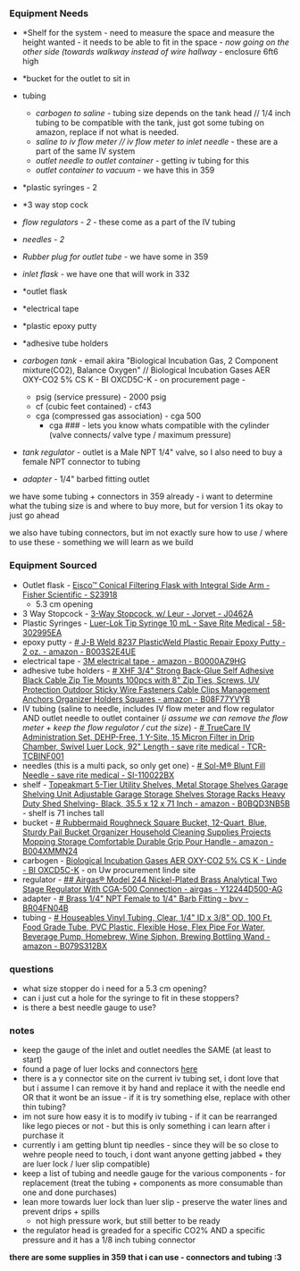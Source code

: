 ### Equipment Needs 
- *Shelf for the system - need to measure the space and measure the height wanted - it needs to be able to fit in the space - *now going on the other side (towards walkway instead of wire hallway* - enclosure 6ft6 high
- *bucket for the outlet to sit in

- tubing
	- *carbogen to saline* - tubing size depends on the tank head // 1/4 inch tubing to be compatible with the tank, just got some tubing on amazon, replace if not what is needed.
	- *saline to iv flow meter // iv flow meter to inlet needle* - these are a part of the same IV system
	- *outlet needle to outlet container* - getting iv tubing for this
	- *outlet container to vacuum* - we have this in 359

- *plastic syringes - 2
- *3 way stop cock
- *flow regulators - 2* - these come as a part of the IV tubing
- *needles - 2*
- *Rubber plug for outlet tube* - we have some in 359
- *inlet flask* - we have one that will work in 332 
- *outlet flask

- *electrical tape
- *plastic epoxy putty
- *adhesive tube holders

- *carbogen tank* - email akira "Biological Incubation Gas, 2 Component mixture(CO2), Balance Oxygen" // Biological Incubation Gases AER OXY-CO2 5% CS K - BI OXCD5C-K - on procurement page - 
	- psig (service pressure) - 2000 psig
	- cf (cubic feet contained) - cf43
	- cga (compressed gas association) - cga 500
		- cga ### - lets you know whats compatible with the cylinder (valve connects/ valve type / maximum pressure)
- *tank regulator* - outlet is a Male NPT 1/4" valve, so I also need to buy a female NPT connector to tubing 
- *adapter* - 1/4" barbed fitting outlet

we have some tubing + connectors in 359 already - i want to determine what the tubing size is and where to buy more, but for version 1 its okay to just go ahead 

we also have tubing connectors, but im not exactly sure how to use / where to use these - something we will learn as we build
### Equipment Sourced
- Outlet flask - [Eisco™ Conical Filtering Flask with Integral Side Arm - Fisher Scientific - S23918](https://www.fishersci.com/shop/products/conical-filtering-flask-integral-side-arm-1/S23918?gclid=Cj0KCQjw-uK0BhC0ARIsANQtgGPMOppCBTzH1vcdZ2_e49ONy35hMQIQpGbE6b1GRP5eXu_DRrW6q0UaApguEALw_wcB&ef_id=Cj0KCQjw-uK0BhC0ARIsANQtgGPMOppCBTzH1vcdZ2_e49ONy35hMQIQpGbE6b1GRP5eXu_DRrW6q0UaApguEALw_wcB:G:s&ppc_id=PLA_goog_2086145674_81843404874_S23918__386247001342_11232781110666607038&ev_chn=shop&s_kwcid=AL!4428!3!386247001342!!!g!826064335816!&gad_source=1)
	- 5.3 cm opening
- 3 Way Stopcock - [3-Way Stopcock, w/ Leur - Jorvet - J0462A](https://jorvet.com/product/3-way-stopcock-w-leur/?gad_source=1&gclid=Cj0KCQjw-uK0BhC0ARIsANQtgGNOEvZzhC_Uu_ayt1Qudzl1uPFQjnyT0djFV2kG06bBkQ3RwOqk3pgaAhfdEALw_wcB)
- Plastic Syringes - [Luer-Lok Tip Syringe 10 mL - Save Rite Medical - 58-302995EA](https://www.saveritemedical.com/products/luer-lok-tip-syringe-10-ml-1)
- epoxy putty - [# J-B Weld 8237 PlasticWeld Plastic Repair Epoxy Putty - 2 oz. - amazon - B003S2E4UE](https://www.amazon.com/J-B-Weld-8237-PlasticWeld-Plastic/dp/B003S2E4UE/ref=sr_1_3?crid=PHMXJQI6JHAI&dib=eyJ2IjoiMSJ9.4iNLlbS9j2kTs7ZwLABF4p6kCPfQAoE9BC0T4XMwbQ3-UmFQhRaStXCQ1zJUHxJ-Tp5NehwYQERmT7GTwLCAuoeBicBdXt3wZMOMht5-vRborD7R_h9SqdlEuovAKBWhk3Q2GFV5bB2LiL0lBN2x-XXmQiTpY3vdelHaqLyH0kbqJG5AtujhiTK4OxU2VVVcYygnZNiXqcaHG-ed_HYRE8_tsdYerMeJmYsk_lASrmE.5RfI6DTN4bm3ZkIoSJCrRBs021AUdHCbpB23mFhxDaE&dib_tag=se&keywords=plastic%2Bepoxy%2Bputty&qid=1721421911&sprefix=plaastic%2Bepoxy%2Bputt%2Caps%2C231&sr=8-3&th=1)
- electrical tape - [3M electrical tape - amazon - B0000AZ9HG](https://www.amazon.com/Scotch-Super-33-Electrical-carton/dp/B0000AZ9HG/ref=sr_1_2_sspa?crid=4088LSS3E82H&dib=eyJ2IjoiMSJ9.-EOdhSXGTI5NrqWZ5r-sccdAWEfay5FlKnOINYljfowLjv5qF1b6YJLVaEXsG5-j_FxxPa2EW0d8ElpRsxbChuspi4rHjVVlYOt6lO-q6zmowkgiGf2N8tMvvcAku_F36E60xwwry7D7ynYwOFqpkv6M8joYExl8vfwEDp2mq9gbhK5gA-WjGO9Er-M7f4wHdN7vfG3cUvOeTEENomBWAaaN17H2n5NzMUTwhytDS_M.i-MIDov4L1Yak2m7lL0_Tw-Omyu82ecYdwBuV3xvVbw&dib_tag=se&keywords=electrical%2Btape&qid=1721421550&sprefix=electrical%2Btape%2Caps%2C224&sr=8-2-spons&sp_csd=d2lkZ2V0TmFtZT1zcF9hdGY&th=1)
- adhesive tube holders - [# XHF 3/4" Strong Back-Glue Self Adhesive Black Cable Zip Tie Mounts 100pcs with 8" Zip Ties, Screws, UV Protection Outdoor Sticky Wire Fasteners Cable Clips Management Anchors Organizer Holders Squares - amazon - B08F77YVYB](https://www.amazon.com/XHF-Back-Glue-Protection-Fasteners-Management/dp/B08F77YVYB/ref=sr_1_4?crid=37ONE3IR1UTWB&dib=eyJ2IjoiMSJ9.X3hZbtrTUavDh3ylG2mS2Ba9gfascIwwXkb2jSVCxvvnx3Z-cWlUpATG-C3B4U913XdqfubtODQlYwiHNyLv5FMevI5hkkIKb7Xr6OB9mXZuYhGBtBVwKvisveEVgHkfbJcqdebzB9JaOTZrltdgXKZsK-8kEqzgyifBgcSXsPJbQBCsnDQBiZ-se02TVSKr6IUNVOaPkrbQo7DT9U8yV9m0xKc_nuzKQA8Cs2k648U.ADrqZQkBcoVrtZTtUNrzokZ2h_DSArhMS2Asu53ppK4&dib_tag=se&keywords=adhesive%2Bcable%2Bholders&qid=1721422101&sprefix=adhesive%2Bcable%2Bholder%2Caps%2C207&sr=8-4&th=1)
- IV tubing (saline to needle, includes IV flow meter and flow regulator AND outlet needle to outlet container (*i assume we can remove the flow meter + keep the flow regulator / cut the size*) - [# TrueCare IV Administration Set, DEHP-Free, 1 Y-Site, 15 Micron Filter in Drip Chamber, Swivel Luer Lock, 92" Length - save rite medical - TCR-TCBINF001](https://www.saveritemedical.com/products/i-v-administration-set-dehp-free-1-y-site-15-filter-in-drip-chamber-swivel-luer-lock-92?currency=USD&variant=32502495756&utm_source=google&utm_medium=cpc&utm_campaign=Google%20Shopping&stkn=0359ba7579fb&utm_source=google&utm_medium=cpc&gad_source=1&gclid=CjwKCAjwnei0BhB-EiwAA2xuBjwG32UNR0oRT1nzFMna5rHwkoRvG8PGgd0hB1gL4-sMmYOLAoaCWRoCRaEQAvD_BwE)
- needles (this is a multi pack, so only get one) - [# Sol-M® Blunt Fill Needle - save rite medical - SI-110022BX](https://www.saveritemedical.com/products/sol-m-blunt-fill-needle?variant=40224355221590)
- shelf - [Topeakmart 5-Tier Utility Shelves, Metal Storage Shelves Garage Shelving Unit Adjustable Garage Storage Shelves Storage Racks Heavy Duty Shed Shelving- Black, 35.5 x 12 x 71 Inch - amazon - B0BQD3NB5B](https://www.amazon.com/Topeakmart-Shelving-Adjustable-Storage-Shelves/dp/B0BQD3NB5B/ref=sr_1_2_sspa?dib=eyJ2IjoiMSJ9.unBRvyyz3B-QcdhNwbC980y2T3Jpsw-wJ_sJ73QtCSDWT_B7fXsrzMCTx8zUcB8QDCivaGE0hbPRjgsJRDTRJGTYxndOX3vEGhkFIx-KH1NUtZ5ee10yC7htNRAPuTJailMjZs7IdS4RcOIGVlPABBz9WpzV0QtPT-dxNpSdbcYO1ew4hx-rHgBT4vN-uiChpQ6kElkzsUO6b2N1HAxlJ7DHGME6WDQWkByFAaN6PurvISkcJ9yGJp47A-e9m2GKyOz6CihImKYb7_fn5MEyS9VY9Tyh4BUFENouO0jvrRE.4EEJpHJ9A_9OOTz29d_bJvvrT6yPIORZTv8S2MqGnyU&dib_tag=se&keywords=narrow%2Bshelf&qid=1721777973&sr=8-2-spons&sp_csd=d2lkZ2V0TmFtZT1zcF9hdGY&th=1) - shelf is 71 inches tall
- bucket - [# Rubbermaid Roughneck Square Bucket, 12-Quart, Blue, Sturdy Pail Bucket Organizer Household Cleaning Supplies Projects Mopping Storage Comfortable Durable Grip Pour Handle - amazon - B004XMMN24](https://www.amazon.com/Rubbermaid-FG296400ROYBL-Roughneck-Square-12-Quart/dp/B004XMMN24/ref=sr_1_3?crid=245K97BGS4Z8S&dib=eyJ2IjoiMSJ9.LPzhqm8E9XpDyH5VdpBn5DP-IcQXacZJu-k6VwT0ECTRsbLLTc2cVlk4YN5MbNnJ5IvbEWo_wQfoZjVirmOBdGrySBWbrRAoTHinGf01ae-rQPtoZ7-hDpgv7j3SINp88OQN8qqiTeTjZGH5wdM_HzKM6bbK4tW-x9lN-f1G86S5du3zRNYmTPVBJDceKcyS3SKCv71gIb7S-Vp6t8UQ3NYOVbEEyR9AKSdyITgWkauh5ObTzc3kWXfPCmGzIcJ28-wv03Vw4Pa4m4LyrpwMWPXL0xFhyZB2MEguklQVgxQ.4eEtxucplfWyCB80LQgdTb1ItTDppLyTpGjve_Lh8nk&dib_tag=se&keywords=square+bottom+bucket&qid=1721778326&sprefix=square+bottom+bucket%2Caps%2C205&sr=8-3)
- carbogen - [Biological Incubation Gases AER OXY-CO2 5% CS K - Linde - BI OXCD5C-K](https://punchout.lindedirect.com/store/product-detail/biological-incubation-gases-aer-oxy-co2-5-cs-k/bi-oxcd5c-k?search=true) - on Uw procurement linde site
- regulator - [## Airgas® Model 244 Nickel-Plated Brass Analytical Two Stage Regulator With CGA-500 Connection - airgas - Y12244D500-AG](https://www.airgas.com/product/Gas-Equipment/Regulators/Specialty-Gas-Regulators/p/Y12244D500-AG)
- adapter - [# Brass 1/4" NPT Female to 1/4" Barb Fitting - bvv - BR04FN04B](https://shopbvv.com/products/1-4-npt-female-to-1-4-barb-fitting-fits-our-hose?variant=14482573361267&utm_medium=cpc&utm_source=google&utm_campaign=Google%20Shopping&gad_source=1&gclid=CjwKCAjwko21BhAPEiwAwfaQCGSyDedpWY4MBTGBAu04WwywDKawzWnqUPCMWfk3DgbTjB7ruogEMhoCNC0QAvD_BwE)
- tubing - [# Houseables Vinyl Tubing, Clear, 1/4" ID x 3/8" OD, 100 Ft, Food Grade Tube, PVC Plastic, Flexible Hose, Flex Pipe For Water, Beverage Pump, Homebrew, Wine Siphon, Brewing Bottling Wand - amazon - B079S312BX](https://www.amazon.com/Houseables-Flexible-Beverage-Homebrew-Bottling/dp/B079S312BX/ref=sr_1_10?crid=2NWU4FTFWY1CA&dib=eyJ2IjoiMSJ9.mrpLOXAjFHXGGbOVRbjN8OoxT2p8ATsh0qYWWWgeR5AjrCUngRVHsfzhDsqdkGHF-GcGvxL_Qx59Zb5palZ4D58JwLmnoJvG0dmzPymxbrCffipTkr5q6EOGCJC8TKvmyrS9Rt2y36_DRpcsLFItqVTqjnUyZsBp9cJFkr8YebcsDpuKu9EOrHPqJ9PSlj1eV-i_CyQlZdukWVBW7g-rod7eMSzqzC2F3CsjfZIAz0w.WC__WjciChjj9hKrahs_70kwoc_mYCRpGAyiOTKOb2U&dib_tag=se&keywords=1%2F4%22%2Binner%2Bdiameter%2Blab%2Btubing&qid=1722017250&sprefix=1%2F4%2Binner%2Bdiameter%2Blab%2Btubing%2Caps%2C202&sr=8-10&th=1)
### questions
- what size stopper do i need for a 5.3 cm opening?
- can i just cut a hole for the syringe to fit in these stoppers?
- is there a best needle gauge to use? 
### notes
- keep the gauge of the inlet and outlet needles the SAME (at least to start)
- found a page of luer locks and connectors [here](https://meritoem.com/product-category/molded-parts-components/luers-connectors/)
- there is a y connector site on the current iv tubing set, i dont love that but i assume I can remove it by hand and replace it with the needle end OR that it wont be an issue - if it is try something else, replace with other thin tubing?
- im not sure how easy it is to modify iv tubing - if it can be rearranged like lego pieces or not - but this is only something i can learn after i purchase it
- currently i am getting blunt tip needles - since they will be so close to wehre people need to touch, i dont want anyone getting jabbed + they are luer lock / luer slip compatible)
- keep a list of tubing and needle gauge for the various components - for replacement (treat the tubing + components as more consumable than one and done purchases)
- lean more towards luer lock than luer slip - preserve the water lines and prevent drips + spills
	- not high pressure work, but still better to be ready
- the regulator head is greaded for a specific CO2% AND a specific pressure and it has a 1/8 inch tubing connector

**there are some supplies in 359 that i can use - connectors and tubing :3**

